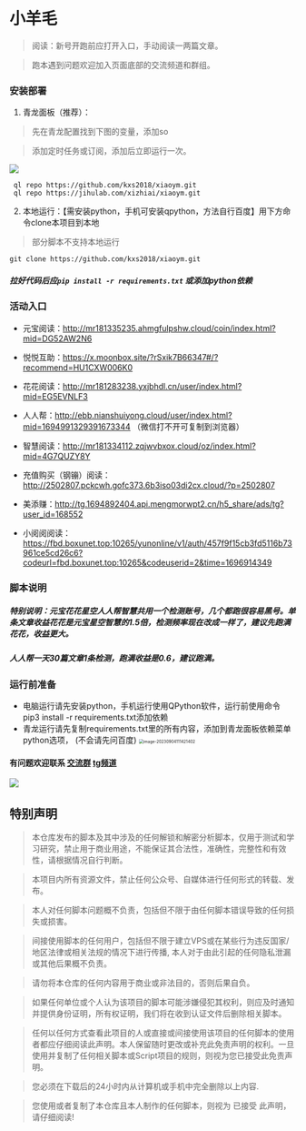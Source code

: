 # 小羊毛

> 阅读：新号开跑前应打开入口，手动阅读一两篇文章。

> 跑本遇到问题欢迎加入页面底部的交流频道和群组。

### 安装部署
1. 青龙面板（推荐）：
> 先在青龙配置找到下图的变量，添加so

> 添加定时任务或订阅，添加后立即运行一次。

![](https://i.ibb.co/0Z4knth/20-56-05-ff7173b0dbe5fe001f203af49adc6d8b-04f041701.png)
```
 ql repo https://github.com/kxs2018/xiaoym.git
 ql repo https://jihulab.com/xizhiai/xiaoym.git
```
2. 本地运行：【需安装python，手机可安装qpython，方法自行百度】用下方命令clone本项目到本地
> 部分脚本不支持本地运行
```
git clone https://github.com/kxs2018/xiaoym.git
```

##### 拉好代码后应`pip install -r requirements.txt` 或添加python依赖

### 活动入口

- 元宝阅读：http://mr181335235.ahmgfulpshw.cloud/coin/index.html?mid=DG52AW2N6 

- 悦悦互助：https://x.moonbox.site/?rSxik7B66347#/?recommend=HU1CXW006K0

- 花花阅读：http://mr181283238.yxjbhdl.cn/user/index.html?mid=EG5EVNLF3
  
- 人人帮：http://ebb.nianshuiyong.cloud/user/index.html?mid=1694991329391673344 （微信打不开可复制到浏览器）
  
- 智慧阅读：http://mr181334112.zqjwvbxox.cloud/oz/index.html?mid=4G7QUZY8Y

- 充值购买（钢镚）阅读：http://2502807.pckcwh.gofc373.6b3iso03di2cx.cloud/?p=2502807

- 美添赚：http://tg.1694892404.api.mengmorwpt2.cn/h5_share/ads/tg?user_id=168552

- 小阅阅阅读：https://fbd.boxunet.top:10265/yunonline/v1/auth/457f9f15cb3fd5116b73961ce5cd26c6?codeurl=fbd.boxunet.top:10265&codeuserid=2&time=1696914349

### 脚本说明
##### 特别说明：元宝花花星空人人帮智慧共用一个检测账号，几个都跑很容易黑号。单条文章收益花花是元宝星空智慧的1.5倍，检测频率现在改成一样了，建议先跑满花花，收益更大。
##### 人人帮一天30篇文章1条检测，跑满收益是0.6，建议跑满。


### 运行前准备

- 电脑运行请先安装python，手机运行使用QPython软件，运行前使用命令pip3 install -r requirements.txt添加依赖
- 青龙运行请先复制requirements.txt里的所有内容，添加到青龙面板依赖菜单python选项，
  (不会请先问百度)
  <img src="https://i.ibb.co/YkvPSfw/11-14-22-1a2c3190414bbb47831b867cdc7974e8-508d11540.png" alt="image-20230904111421402" style="zoom:50%;" />

#### 有问题欢迎联系 [交流群](https://t.me/+cNiIXWDt0QM2N2Fl)    [tg频道](https://t.me/+uyR92pduL3RiNzc1) 

![](https://i.ibb.co/ZhPQBTt/23-31-26-439dc347ab44862bdff1da0c4ca9fe90-a3830b2e7.png)

## 特别声明
> 本仓库发布的脚本及其中涉及的任何解锁和解密分析脚本，仅用于测试和学习研究，禁止用于商业用途，不能保证其合法性，准确性，完整性和有效性，请根据情况自行判断。

> 本项目内所有资源文件，禁止任何公众号、自媒体进行任何形式的转载、发布。

> 本人对任何脚本问题概不负责，包括但不限于由任何脚本错误导致的任何损失或损害。

> 间接使用脚本的任何用户，包括但不限于建立VPS或在某些行为违反国家/地区法律或相关法规的情况下进行传播, 本人对于由此引起的任何隐私泄漏或其他后果概不负责。

> 请勿将本仓库的任何内容用于商业或非法目的，否则后果自负。

> 如果任何单位或个人认为该项目的脚本可能涉嫌侵犯其权利，则应及时通知并提供身份证明，所有权证明，我们将在收到认证文件后删除相关脚本。

> 任何以任何方式查看此项目的人或直接或间接使用该项目的任何脚本的使用者都应仔细阅读此声明。本人保留随时更改或补充此免责声明的权利。一旦使用并复制了任何相关脚本或Script项目的规则，则视为您已接受此免责声明。

> 您必须在下载后的24小时内从计算机或手机中完全删除以上内容.

> 您使用或者复制了本仓库且本人制作的任何脚本，则视为 已接受 此声明，请仔细阅读!

